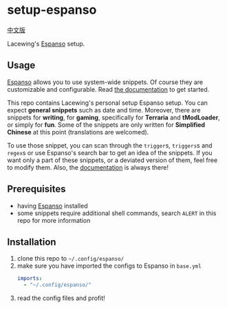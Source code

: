 # setup-espanso

[中文版](README-zh.md)

Lacewing's [Espanso](https://espanso.org) setup.

## Usage
[Espanso](https://espanso.org) allows you to use system-wide snippets.
Of course they are customizable and configurable.
Read [the documentation](https://espanso.org/docs/get-started/) to get started.

This repo contains Lacewing's personal setup Espanso setup.
You can expect **general snippets** such as date and time.
Moreover, there are snippets for **writing**, for **gaming**, specifically for **Terraria** and **tModLoader**, or simply for **fun**.
Some of the snippets are only written for **Simplified Chinese** at this point (translations are welcomed).

To use those snippet, you can scan through the `trigger`s, `triggers`s and `regex`s or use Espanso's search bar to get an idea of the snippets.
If you want only a part of these snippets, or a deviated version of them, feel free to modify them.
Also, the [documentation](https://espanso.org/docs/get-started/) is always there!

## Prerequisites
- having [Espanso](https://espanso.org) installed
- some snippets require additional shell commands, search `ALERT` in this repo for more information

## Installation
1. clone this repo to `~/.config/espanso/`
2. make sure you have imported the configs to Espanso in `base.yml`
   ```yml
   imports:
     - "~/.config/espanso/"
   ```
3. read the config files and profit!
